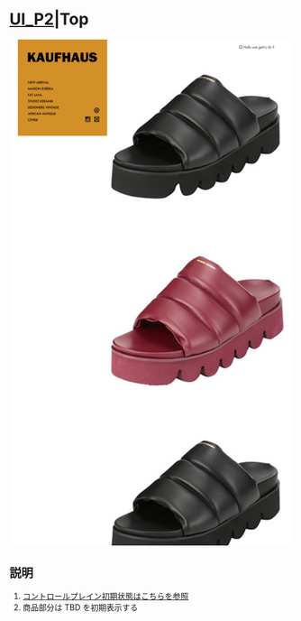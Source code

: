 # [UI_P2](UIDetail/UI_P2_Top/detail.md)|Top

![Top](top.png "Top")


## 説明

1. [コントロールプレイン初期状態はこちらを参照]()
2. 商品部分は TBD を初期表示する
